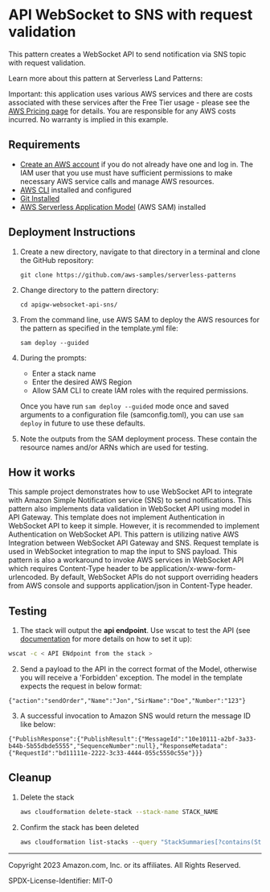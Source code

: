 # API WebSocket to SNS with request validation

This pattern creates a WebSocket API to send notification via SNS topic with request validation.

Learn more about this pattern at Serverless Land Patterns: 

Important: this application uses various AWS services and there are costs associated with these services after the Free Tier usage - please see the [AWS Pricing page](https://aws.amazon.com/pricing/) for details. You are responsible for any AWS costs incurred. No warranty is implied in this example.

## Requirements

* [Create an AWS account](https://portal.aws.amazon.com/gp/aws/developer/registration/index.html) if you do not already have one and log in. The IAM user that you use must have sufficient permissions to make necessary AWS service calls and manage AWS resources.
* [AWS CLI](https://docs.aws.amazon.com/cli/latest/userguide/install-cliv2.html) installed and configured
* [Git Installed](https://git-scm.com/book/en/v2/Getting-Started-Installing-Git)
* [AWS Serverless Application Model](https://docs.aws.amazon.com/serverless-application-model/latest/developerguide/serverless-sam-cli-install.html) (AWS SAM) installed

## Deployment Instructions

1. Create a new directory, navigate to that directory in a terminal and clone the GitHub repository:
    ``` 
    git clone https://github.com/aws-samples/serverless-patterns
    ```
1. Change directory to the pattern directory:
    ```
    cd apigw-websocket-api-sns/
    ```
1. From the command line, use AWS SAM to deploy the AWS resources for the pattern as specified in the template.yml file:
    ```
    sam deploy --guided
    ```
1. During the prompts:
    * Enter a stack name
    * Enter the desired AWS Region
    * Allow SAM CLI to create IAM roles with the required permissions.

    Once you have run `sam deploy --guided` mode once and saved arguments to a configuration file (samconfig.toml), you can use `sam deploy` in future to use these defaults.

1. Note the outputs from the SAM deployment process. These contain the resource names and/or ARNs which are used for testing.

## How it works

This sample project demonstrates how to use WebSocket API to integrate with Amazon Simple Notification service (SNS) to send notifications. This pattern also implements data validation in WebSocket API using model in API Gateway. This template does not implement Authentication in WebSocket API to keep it simple. However, it is recommended to implement Authentication on WebSocket API.
This pattern is utilizing native AWS Integration between WebSocket API Gateway and SNS. Request template is used in WebSocket integration to map the input to SNS payload.
This pattern is also a workaround to invoke AWS services in WebSocket API which requires Content-Type header to be application/x-www-form-urlencoded. By default, WebSocket APIs do not support overriding headers from AWS console and supports application/json in Content-Type header.

## Testing

1. The stack will output the **api endpoint**. Use wscat to test the API (see [documentation](https://docs.aws.amazon.com/apigateway/latest/developerguide/apigateway-how-to-call-websocket-api-wscat.html) for more details on how to set it up):

```bash
wscat -c < API ENdpoint from the stack >
```
2. Send a payload to the API in the correct format of the Model, otherwise you will receive a 'Forbidden' exception. The model in the template expects the request in below format:
```
{"action":"sendOrder","Name":"Jon","SirName":"Doe","Number":"123"}
```
3. A successful invocation to Amazon SNS would return the message ID like below:
```
{"PublishResponse":{"PublishResult":{"MessageId":"10e10111-a2bf-3a33-b44b-5b55dbde5555","SequenceNumber":null},"ResponseMetadata":{"RequestId":"bd11111e-2222-3c33-4444-055c5550c55e"}}}
```


## Cleanup
 
1. Delete the stack
    ```bash
    aws cloudformation delete-stack --stack-name STACK_NAME
    ```
1. Confirm the stack has been deleted
    ```bash
    aws cloudformation list-stacks --query "StackSummaries[?contains(StackName,'STACK_NAME')].StackStatus"
    ```
----
Copyright 2023 Amazon.com, Inc. or its affiliates. All Rights Reserved.

SPDX-License-Identifier: MIT-0